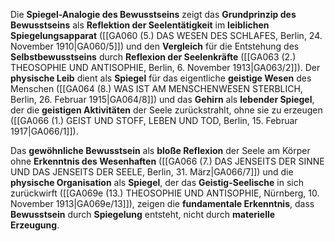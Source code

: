 
Die **Spiegel-Analogie des Bewusstseins** zeigt das **Grundprinzip des Bewusstseins** als **Reflektion der Seelentätigkeit** im **leiblichen Spiegelungsapparat** ([[GA060 (5.) DAS WESEN DES SCHLAFES, Berlin, 24. November 1910|GA060/5]]) und den **Vergleich** für die Entstehung des **Selbstbewusstseins** durch **Reflexion der Seelenkräfte** ([[GA063 (2.) THEOSOPHIE UND ANTISOPHIE, Berlin, 6. November 1913|GA063/2]]). Der **physische Leib** dient als **Spiegel** für das eigentliche **geistige Wesen** des Menschen ([[GA064 (8.) WAS IST AM MENSCHENWESEN STERBLICH, Berlin, 26. Februar 1915|GA064/8]]) und das **Gehirn** als **lebender Spiegel**, der die **geistigen Aktivitäten** der Seele zurückstrahlt, ohne sie zu erzeugen ([[GA066 (1.) GEIST UND STOFF, LEBEN UND TOD, Berlin, 15. Februar 1917|GA066/1]]).

Das **gewöhnliche Bewusstsein** als **bloße Reflexion** der Seele am Körper ohne **Erkenntnis des Wesenhaften** ([[GA066 (7.) DAS JENSEITS DER SINNE UND DAS JENSEITS DER SEELE, Berlin, 31. März|GA066/7]]) und die **physische Organisation** als **Spiegel**, der das **Geistig-Seelische** in sich zurückwirft ([[GA069e (13.) THEOSOPHIE UND ANTISOPHIE, Nürnberg, 10. November 1913|GA069e/13]]), zeigen die **fundamentale Erkenntnis**, dass **Bewusstsein** durch **Spiegelung** entsteht, nicht durch **materielle Erzeugung**.
